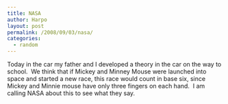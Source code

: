 ```yaml
---
title: NASA
author: Harpo
layout: post
permalink: /2008/09/03/nasa/
categories:
  - random
---
```

Today in the car my father and I developed a theory in the car on the way to school.  We think that if Mickey and Minney Mouse were launched into space and started a new race, this race would count in base six, since Mickey and Minnie mouse have only three fingers on each hand.  I am calling NASA about this to see what they say.